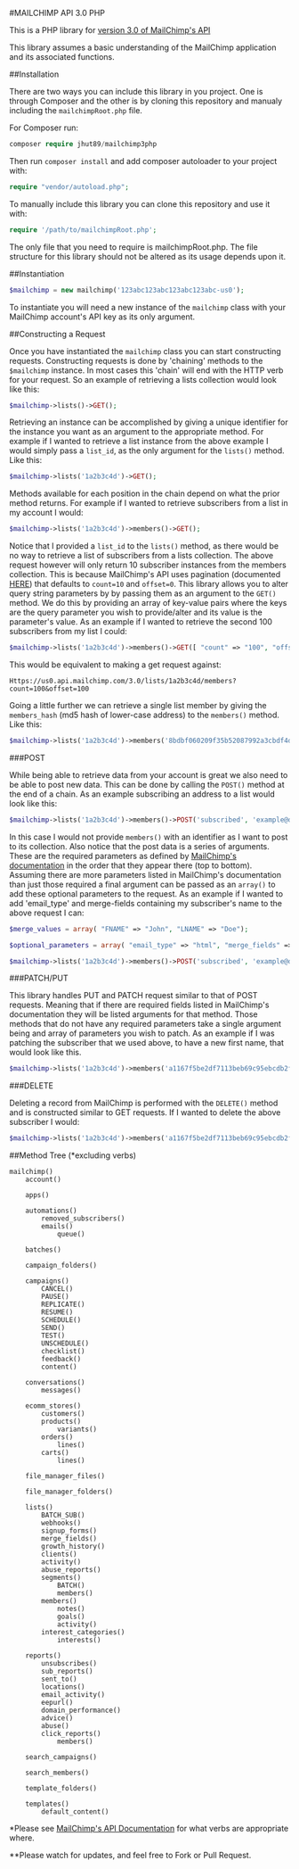 #MAILCHIMP API 3.0 PHP

This is a PHP library for [version 3.0 of MailChimp's API](https://developer.mailchimp.com)

This library assumes a basic understanding of the MailChimp application and its associated functions. 

##Installation

There are two ways you can include this library in you project. One is through Composer and the other is by cloning this repository and manualy including the `mailchimpRoot.php` file.

For Composer run:

```php
composer require jhut89/mailchimp3php
```

Then run `composer install` and add composer autoloader to your project with:

```php
require "vendor/autoload.php";
```

To manually include this library you can clone this repository and use it with:

```php
require '/path/to/mailchimpRoot.php';
```

The only file that you need to require is mailchimpRoot.php. The file structure for this library should not be altered as its usage depends upon it.

##Instantiation

```php
$mailchimp = new mailchimp('123abc123abc123abc123abc-us0');
```

To instantiate you will need a new instance of the `mailchimp` class with your MailChimp account's API key as its only argument.

##Constructing a Request

Once you have instantiated the `mailchimp` class you can start constructing requests. Constructing requests is done by 'chaining' methods to the `$mailchimp` instance. In most cases this 'chain' will end with the HTTP verb for your request. So an example of retrieving a lists collection would look like this:

```php
$mailchimp->lists()->GET();
```

Retrieving an instance can be accomplished by giving a unique identifier for the instance you want as an argument to the appropriate method. For example if I wanted to retrieve a list instance from the above example I would simply pass a `list_id`, as the only argument for the `lists()` method. Like this:

```php
$mailchimp->lists('1a2b3c4d')->GET();
```

Methods available for each position in the chain depend on what the prior method returns. For example if I wanted to retrieve subscribers from a list in my account I would:

```php
$mailchimp->lists('1a2b3c4d')->members()->GET();
```

Notice that I provided a `list_id` to the `lists()` method, as there would be no way to retrieve a list of subscribers from a lists collection. The above request however will only return 10 subscriber instances from the members collection. This is because MailChimp's API uses pagination (documented [HERE](http://developer.mailchimp.com/documentation/mailchimp/guides/get-started-with-mailchimp-api-3/#parameters)) that defaults to `count=10` and `offset=0`. This library allows you to alter query string parameters by by passing them as an argument to the `GET()` method. We do this by providing an array of key-value pairs where the keys are the query parameter you wish to provide/alter and its value is the parameter's value. As an example if I wanted to retrieve the second 100 subscribers from my list I could:

```php
$mailchimp->lists('1a2b3c4d')->members()->GET([ "count" => "100", "offset" => "100"]);
```

This would be equivalent to making a get request against:

```
Https://us0.api.mailchimp.com/3.0/lists/1a2b3c4d/members?count=100&offset=100
```

Going a little further we can retrieve a single list member by giving the `members_hash` (md5 hash of lower-case address) to the `members()` method. Like this:

```php
$mailchimp->lists('1a2b3c4d')->members('8bdbf060209f35b52087992a3cbdf4d7')->GET();
```

###POST

While being able to retrieve data from your account is great we also need to be able to post new data. This can be done by calling the `POST()` method at the end of a chain. As an example subscribing an address to a list would look like this:

```php
$mailchimp->lists('1a2b3c4d')->members()->POST('subscribed', 'example@domain.com');
```

In this case I would not provide `members()` with an identifier as I want to post to its collection. Also notice that the post data is a series of arguments. These are the required parameters as defined by [MailChimp's documentation](http://developer.mailchimp.com/documentation/mailchimp/reference/lists/members/#create-post_lists_list_id_members) in the order that they appear there (top to bottom). Assuming there are more parameters listed in MailChimp's documentation than just those required a final argument can be passed as an `array()` to add these optional parameters to the request. As an example if I wanted to add 'email_type' and merge-fields containing my subscriber's name to the above request I can:

```php
$merge_values = array( "FNAME" => "John", "LNAME" => "Doe");

$optional_parameters = array( "email_type" => "html", "merge_fields" => $merge_values )

$mailchimp->lists('1a2b3c4d')->members()->POST('subscribed', 'example@domain.com', $optional_parameters);
```

###PATCH/PUT

This library handles PUT and PATCH request similar to that of POST requests. Meaning that if there are required fields listed in MailChimp's documentation they will be listed arguments for that method. Those methods that do not have any required parameters take a single argument being and array of parameters you wish to patch. As an example if I was patching the subscriber that we used above, to have a new first name, that would look like this.

```php
$mailchimp->lists('1a2b3c4d')->members('a1167f5be2df7113beb69c95ebcdb2fd')->PATCH( [ "merge_fields" => ["FNAME" => "Jane"] ] );
```

###DELETE

Deleting a record from MailChimp is performed with the `DELETE()` method and is constructed similar to GET requests. If I wanted to delete the above subscriber I would:

```php
$mailchimp->lists('1a2b3c4d')->members('a1167f5be2df7113beb69c95ebcdb2fd')->DELETE();
```

##Method Tree (\*excluding verbs)

	mailchimp()
		account()

		apps()

		automations()
	  		removed_subscribers()
	    	emails()
	    		queue()

	    batches()

	    campaign_folders()

	    campaigns()
	    	CANCEL()
	    	PAUSE()
	    	REPLICATE()
	    	RESUME()
	    	SCHEDULE()
	    	SEND()
	    	TEST()
	    	UNSCHEDULE()
	    	checklist()
	    	feedback()
	    	content()

	    conversations()
	    	messages()

	    ecomm_stores()
	    	customers()
	    	products()
	    		variants()
	    	orders()
	    		lines()
	    	carts()
	    		lines()

	    file_manager_files()

	    file_manager_folders()

	    lists()
	    	BATCH_SUB()
	    	webhooks()
	    	signup_forms()
	    	merge_fields()
	    	growth_history()
	    	clients()
	    	activity()
	    	abuse_reports()
	    	segments()
	    		BATCH()
	    		members()
	    	members()
	    		notes()
	    		goals()
	    		activity()
	       	interest_categories()
	       		interests()

	    reports()
	    	unsubscribes()
	    	sub_reports()
	    	sent_to()
	    	locations()
	    	email_activity()
	    	eepurl()
	    	domain_performance()
	    	advice()
	    	abuse()
	    	click_reports()
	    		members()

	    search_campaigns()

	    search_members()

	    template_folders()

	    templates()
	    	default_content()

\*Please see [MailChimp's API Documentation](http://developer.mailchimp.com/documentation/mailchimp/reference/overview/) for what verbs are appropriate where.

\*\*Please watch for updates, and feel free to Fork or Pull Request. 




